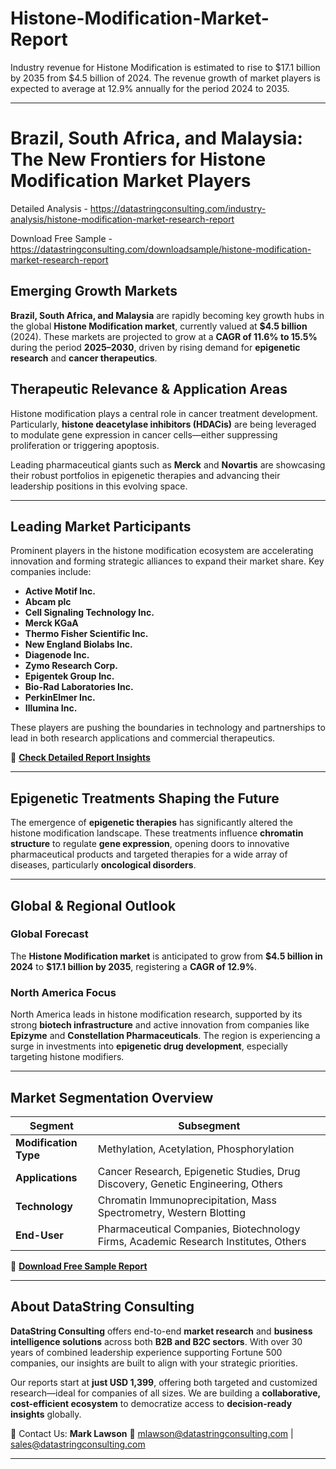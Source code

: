 # Histone-Modification-Market-Report

Industry revenue for Histone Modification is estimated to rise to $17.1 billion by 2035 from $4.5 billion of 2024. The revenue growth of market players is expected to average at 12.9% annually for the period 2024 to 2035.

---

# Brazil, South Africa, and Malaysia: The New Frontiers for Histone Modification Market Players

Detailed Analysis - https://datastringconsulting.com/industry-analysis/histone-modification-market-research-report

Download Free Sample - https://datastringconsulting.com/downloadsample/histone-modification-market-research-report

## Emerging Growth Markets

**Brazil, South Africa, and Malaysia** are rapidly becoming key growth hubs in the global **Histone Modification market**, currently valued at **\$4.5 billion** (2024). These markets are projected to grow at a **CAGR of 11.6% to 15.5%** during the period **2025–2030**, driven by rising demand for **epigenetic research** and **cancer therapeutics**.

## Therapeutic Relevance & Application Areas

Histone modification plays a central role in cancer treatment development. Particularly, **histone deacetylase inhibitors (HDACis)** are being leveraged to modulate gene expression in cancer cells—either suppressing proliferation or triggering apoptosis.

Leading pharmaceutical giants such as **Merck** and **Novartis** are showcasing their robust portfolios in epigenetic therapies and advancing their leadership positions in this evolving space.

---

## Leading Market Participants

Prominent players in the histone modification ecosystem are accelerating innovation and forming strategic alliances to expand their market share. Key companies include:

* **Active Motif Inc.**
* **Abcam plc**
* **Cell Signaling Technology Inc.**
* **Merck KGaA**
* **Thermo Fisher Scientific Inc.**
* **New England Biolabs Inc.**
* **Diagenode Inc.**
* **Zymo Research Corp.**
* **Epigentek Group Inc.**
* **Bio-Rad Laboratories Inc.**
* **PerkinElmer Inc.**
* **Illumina Inc.**

These players are pushing the boundaries in technology and partnerships to lead in both research applications and commercial therapeutics.

📘 [**Check Detailed Report Insights**](https://datastringconsulting.com/industry-analysis/histone-modification-market-research-report)

---

## Epigenetic Treatments Shaping the Future

The emergence of **epigenetic therapies** has significantly altered the histone modification landscape. These treatments influence **chromatin structure** to regulate **gene expression**, opening doors to innovative pharmaceutical products and targeted therapies for a wide array of diseases, particularly **oncological disorders**.

---

## Global & Regional Outlook

### Global Forecast

The **Histone Modification market** is anticipated to grow from **\$4.5 billion in 2024** to **\$17.1 billion by 2035**, registering a **CAGR of 12.9%**.

### North America Focus

North America leads in histone modification research, supported by its strong **biotech infrastructure** and active innovation from companies like **Epizyme** and **Constellation Pharmaceuticals**. The region is experiencing a surge in investments into **epigenetic drug development**, especially targeting histone modifiers.

---

## Market Segmentation Overview

| **Segment**           | **Subsegment**                                                                      |
| --------------------- | ----------------------------------------------------------------------------------- |
| **Modification Type** | Methylation, Acetylation, Phosphorylation                                           |
| **Applications**      | Cancer Research, Epigenetic Studies, Drug Discovery, Genetic Engineering, Others    |
| **Technology**        | Chromatin Immunoprecipitation, Mass Spectrometry, Western Blotting                  |
| **End-User**          | Pharmaceutical Companies, Biotechnology Firms, Academic Research Institutes, Others |

📄 [**Download Free Sample Report**](https://datastringconsulting.com/downloadsample/histone-modification-market-research-report)

---

## About DataString Consulting

**DataString Consulting** offers end-to-end **market research** and **business intelligence solutions** across both **B2B and B2C sectors**. With over 30 years of combined leadership experience supporting Fortune 500 companies, our insights are built to align with your strategic priorities.

Our reports start at **just USD 1,399**, offering both targeted and customized research—ideal for companies of all sizes. We are building a **collaborative, cost-efficient ecosystem** to democratize access to **decision-ready insights** globally.

📧 Contact Us:
**Mark Lawson**
📩 [mlawson@datastringconsulting.com](mailto:mlawson@datastringconsulting.com) | [sales@datastringconsulting.com](mailto:sales@datastringconsulting.com)

---
